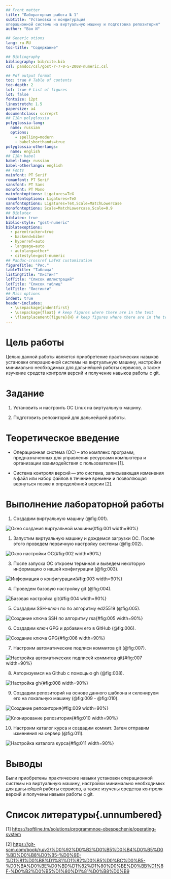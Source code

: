 ```yaml
---
## Front matter
title: "Лабораторная работа № 1"
subtitle: "Установка и конфигурация
операционной системы на виртуальную машину и подготовка репозитория"
author: "Ван И"

## Generic otions
lang: ru-RU
toc-title: "Содержание"

## Bibliography
bibliography: bib/cite.bib
csl: pandoc/csl/gost-r-7-0-5-2008-numeric.csl

## Pdf output format
toc: true # Table of contents
toc-depth: 2
lof: true # List of figures
lot: false
fontsize: 12pt
linestretch: 1.5
papersize: a4
documentclass: scrreprt
## I18n polyglossia
polyglossia-lang:
  name: russian
  options:
	- spelling=modern
	- babelshorthands=true
polyglossia-otherlangs:
  name: english
## I18n babel
babel-lang: russian
babel-otherlangs: english
## Fonts
mainfont: PT Serif
romanfont: PT Serif
sansfont: PT Sans
monofont: PT Mono
mainfontoptions: Ligatures=TeX
romanfontoptions: Ligatures=TeX
sansfontoptions: Ligatures=TeX,Scale=MatchLowercase
monofontoptions: Scale=MatchLowercase,Scale=0.9
## Biblatex
biblatex: true
biblio-style: "gost-numeric"
biblatexoptions:
  - parentracker=true
  - backend=biber
  - hyperref=auto
  - language=auto
  - autolang=other*
  - citestyle=gost-numeric
## Pandoc-crossref LaTeX customization
figureTitle: "Рис."
tableTitle: "Таблица"
listingTitle: "Листинг"
lofTitle: "Список иллюстраций"
lotTitle: "Список таблиц"
lolTitle: "Листинги"
## Misc options
indent: true
header-includes:
  - \usepackage{indentfirst}
  - \usepackage{float} # keep figures where there are in the text
  - \floatplacement{figure}{H} # keep figures where there are in the text
---
```


# Цель работы

Целью данной работы является приобретение практических навыков установки операционной системы на виртуальную машину, настройки минимально необходимых для дальнейшей работы сервисов, а также изучение средств контроля версий и получение навыков работы с git.

# Задание

1. Установить и настроить ОС Linux на виртуальную машину.

2. Подготовить репозиторий для дальнейшей работы.


# Теоретическое введение

- Операционная система (ОС) – это комплекс программ, предназначенных для управления ресурсами компьютера и организации взаимодействия с пользователем [1].

- Система контроля версий — это система, записывающая изменения в файл или набор файлов в течение времени и позволяющая вернуться позже к определённой версии [2].

# Выполнение лабораторной работы

1. Создадим виртуальную машину (@fig:001).

![Окно создания виртуальной машины](image/001.png){#fig:001 width=90%}


1. Запустим виртуальную машину и дождемся загрузки ОС. После этого проведем первичную настройку системы (@fig:002).

![Окно настройки ОС](image/002.png){#fig:002 width=90%}


3. После запуска ОС откроем терминал и выведем некоторую информацию о нашей конфигурации (@fig:003).

![Информация о конфигурации](image/003.png){#fig:003 width=90%}


4. Проведем базовую настройку git (@fig:004).

![Базовая настройка git](image/004.png){#fig:004 width=90%}


5. Создадим SSH-ключ по по алгоритму ed25519 (@fig:005).

![Создание ключа SSH по алгоритму rsa](image/005.png){#fig:005 width=90%}


6. Создадим ключ GPG и добавим его в GitHub (@fig:006).

![Создание ключа GPG](image/006.png){#fig:006 width=90%}


7. Настроим автоматические подписи коммитов git (@fig:007).

![Настройка автоматических подписей коммитов git](image/007.png){#fig:007 width=90%}

8. Авторизуемся на Github с помощью gh (@fig:008).

![Настройка gh](image/008.png){#fig:008 width=90%}

9. Создадим репозиторий на основе данного шаблона и склонируем его на локальную машину (@fig:009 - @fig:010).

![Создание репозитория](image/009.png){#fig:009 width=90%}

![Клонирование репозитория](image/010.png){#fig:010 width=90%}

10.  Настроим каталог курса и создадим коммит. Затем отправим изменения на сервер (@fig:011).

![Настройка каталога курса](image/011.png){#fig:011 width=90%}

# Выводы

Были приобретены практические навыки установки операционной системы на виртуальную машину, настройки минимально необходимых для дальнейшей работы сервисов, а также изучены средства контроля версий и получены навыки работы с git.

# Список литературы{.unnumbered}

[1] https://softline.tm/solutions/programmnoe-obespechenie/operating-system

[2] https://git-scm.com/book/ru/v2/%D0%92%D0%B2%D0%B5%D0%B4%D0%B5%D0%BD%D0%B8%D0%B5-%D0%9E-%D1%81%D0%B8%D1%81%D1%82%D0%B5%D0%BC%D0%B5-%D0%BA%D0%BE%D0%BD%D1%82%D1%80%D0%BE%D0%BB%D1%8F-%D0%B2%D0%B5%D1%80%D1%81%D0%B8%D0%B9

